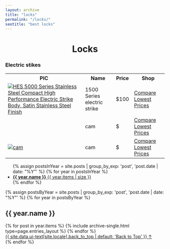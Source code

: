 ```yaml
---
layout: archive
title: "locks"
permalink: "/locks/"
seotitle: "best locks"
---
```


<h1 style="text-align:center;">Locks</h1>
<h3 class="heading-center">Electric stikes</h3>

<table class="basic-table">
	<tr>
		<th>PIC</th>
		<th>Name</th>
		<th>Price</th> 
		<th>Shop</th>
	</tr>
	<tr>
		<td><a target="_blank" href="https://amzn.to/2ZQFtkr"><img alt="HES 5000 Series Stainless Steel Compact High Performance Electric Strike Body, Satin Stainless Steel Finish" class="table-image" src="/img/locks/1500strike.png"/></a></td>
		<td>1500 Series electric strike</td>
		<td>$100</td>
		<td><a class="big-button" target="_blank" href="https://amzn.to/2ZQFtkr">Compare Lowest Prices</a></td>
	</tr>
	<tr>
		<td><a target="_blank" href="" class="table-image" src="/img/bongs/.png"/></a></td>
		<td>cam</td>
		<td>$</td>
		<td><a class="big-button" target="_blank" href="">Compare Lowest Prices</a></td>
	</tr>
	<tr>
		<td><a target="_blank" href="l"><img alt="cam" class="table-image" src="/img//.png"/></a></td>
		<td>cam</td>
		<td>$</td>
		<td><a class="big-button" target="_blank" href="">Compare Lowest Prices</a></td>
	</tr>
</table>
 <nav>

<ul class="taxonomy__index">
  {% assign postsInYear = site.posts | group_by_exp: 'post', 'post.date | date: "%Y"' %}
  {% for year in postsInYear %}
    <li>
      <a href="#{{ year.name }}">
        <strong>{{ year.name }}</strong> <span class="taxonomy__count">{{ year.items | size }}</span>
      </a>
    </li>
  {% endfor %}
</ul>

{% assign postsByYear = site.posts | group_by_exp: 'post', 'post.date | date: "%Y"' %}
{% for year in postsByYear %}
  <section id="{{ year.name }}" class="taxonomy__section">
    <h2 class="archive__subtitle">{{ year.name }}</h2>
    <div class="entries-{{ page.entries_layout | default: 'list' }}">
      {% for post in year.items %}
        {% include archive-single.html type=page.entries_layout %}
      {% endfor %}
    </div>
    <a href="#page-title" class="back-to-top">{{ site.data.ui-text[site.locale].back_to_top | default: 'Back to Top' }} &uarr;</a>
  </section>
{% endfor %}
